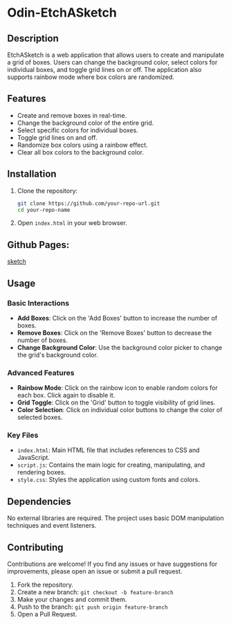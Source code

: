# Odin-EtchASketch

## Description
EtchASketch is a web application that allows users to create and manipulate a grid of boxes. Users can change the background color, select colors for individual boxes, and toggle grid lines on or off. The application also supports rainbow mode where box colors are randomized.

## Features
- Create and remove boxes in real-time.
- Change the background color of the entire grid.
- Select specific colors for individual boxes.
- Toggle grid lines on and off.
- Randomize box colors using a rainbow effect.
- Clear all box colors to the background color.

## Installation
1. Clone the repository:
   ```bash
   git clone https://github.com/your-repo-url.git
   cd your-repo-name
   ```
2. Open `index.html` in your web browser.

## Github Pages:
[sketch](https://bollesh.github.io/Odin-EtchASketch/)

## Usage
### Basic Interactions
- **Add Boxes**: Click on the 'Add Boxes' button to increase the number of boxes.
- **Remove Boxes**: Click on the 'Remove Boxes' button to decrease the number of boxes.
- **Change Background Color**: Use the background color picker to change the grid's background color.

### Advanced Features
- **Rainbow Mode**: Click on the rainbow icon to enable random colors for each box. Click again to disable it.
- **Grid Toggle**: Click on the 'Grid' button to toggle visibility of grid lines.
- **Color Selection**: Click on individual color buttons to change the color of selected boxes.


### Key Files
- `index.html`: Main HTML file that includes references to CSS and JavaScript.
- `script.js`: Contains the main logic for creating, manipulating, and rendering boxes.
- `style.css`: Styles the application using custom fonts and colors.

## Dependencies
No external libraries are required. The project uses basic DOM manipulation techniques and event listeners.

## Contributing
Contributions are welcome! If you find any issues or have suggestions for improvements, please open an issue or submit a pull request.

1. Fork the repository.
2. Create a new branch: `git checkout -b feature-branch`
3. Make your changes and commit them.
4. Push to the branch: `git push origin feature-branch`
5. Open a Pull Request.


